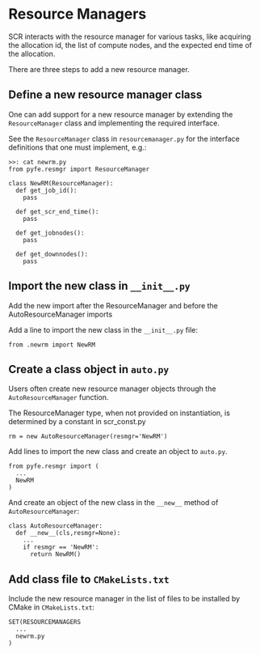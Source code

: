 # Resource Managers
SCR interacts with the resource manager for various tasks,
like acquiring the allocation id, the list of compute nodes,
and the expected end time of the allocation.

There are three steps to add a new resource manager.

## Define a new resource manager class
One can add support for a new resource manager by extending
the `ResourceManager` class and implementing the required interface.

See the `ResourceManager` class in `resourcemanager.py`
for the interface definitions that one must implement, e.g.:

    >>: cat newrm.py
    from pyfe.resmgr import ResourceManager

    class NewRM(ResourceManager):
      def get_job_id():
        pass

      def get_scr_end_time():
        pass

      def get_jobnodes():
        pass

      def get_downnodes():
        pass

## Import the new class in `__init__.py`
Add the new import after the ResourceManager and before the AutoResourceManager imports

Add a line to import the new class in the `__init__.py` file:

    from .newrm import NewRM

## Create a class object in `auto.py`
Users often create new resource manager objects through the `AutoResourceManager` function.

The ResourceManager type, when not provided on instantiation, is determined by a constant in scr\_const.py

    rm = new AutoResourceManager(resmgr='NewRM')

Add lines to import the new class and create an object to `auto.py`.

    from pyfe.resmgr import (
      ...
      NewRM
    )

And create an object of the new class in the `__new__` method of `AutoResourceManager`:

    class AutoResourceManager:
      def __new__(cls,resmgr=None):
        ...
        if resmgr == 'NewRM':
          return NewRM()

## Add class file to `CMakeLists.txt`
Include the new resource manager in the list of files to be installed by CMake in `CMakeLists.txt`:

    SET(RESOURCEMANAGERS
      ...
      newrm.py
    )
